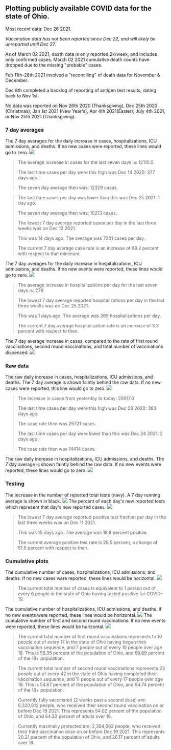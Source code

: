 ## Plotting publicly available COVID data for the state of Ohio. 

Most recent data: Dec 26 2021. 

*Vaccination data has not been reported since Dec 22, and will likely be unreported until Dec 27*.

As of March 02 2021, death data is only reported 2x/week, and includes only confirmed cases. March 02 2021 cumulative death counts have dropped due to the missing "probable" cases.

Feb 11th-28th 2021 involved a "reconciling" of death data for November & December.

Dec 8th completed a backlog of reporting of antigen test results, dating back to Nov 1st.

No data was reported on Nov 26th 2020 (Thanksgiving), Dec 25th 2020 (Christmas), Jan 1st 2021 (New Year's), Apr 4th 2021(Easter), July 4th 2021, or Nov 25th 2021 (Thanksgiving).
### 7 day averages
The 7 day averages for the daily increase in cases, hospitalizations, ICU admissions, and deaths. If no new cases were reported, these lines would go to zero.
![](7dayaverage_cases.png)

>The average increase in cases for the last seven days is: 12110.0
>
>The last time cases per day were this high was Dec 14 2020: 377 days ago.
>
>The seven day average then was: 12329 cases.

>
>The last time cases per day was lower than this was Dec 25 2021: 1 day ago.
>
>The seven day average then was: 10213 cases.
>
>The lowest 7 day average reported cases per day in the last three weeks was on Dec 12 2021.
>
>This was 14 days ago. The average was 7201 cases per day.
>
>The current 7 day average case rate is an increase of 68.2 percent with respect to that minimum.

The 7 day averages for the daily increase in hospitalizations, ICU admissions, and deaths. If no new events were reported, these lines would go to zero.
![](7dayaverage_hospital.png)

>The average increase in hospitalizations per day for the last seven days is: 278
>
>The lowest 7 day average reported hospitalizations per day in the last three weeks was on Dec 25 2021.
>
>This was 1 days ago. The average was 269 hospitalizations per day.
>
>The current 7 day average hospitalization rate is an increase of 3.3 percent with respect to then.

The 7 day average increase in cases, compared to the rate of first round vaccinations, second round vaccinations, and total number of vaccinations dispensed:
![](DailyVaccinationsCases.png)

### Raw data
The raw daily increase in cases, hospitalizations, ICU admissions, and deaths. The 7 day average is shown faintly behind the raw data. If no new cases were reported, this line would go to zero.
![](DailyCases.png)

>The increase in cases from yesterday to today: 20917.0 
>
>The last time cases per day were this high was Dec 08 2020: 383 days ago. 
>
>The case rate then was 25721 cases.
>
>The last time cases per day were lower than this was Dec 24 2021: 2 days ago. 
>
>The case rate then was 14414 cases.

The raw daily increase in hospitalizations, ICU admissions, and deaths. The 7 day average is shown faintly behind the raw data. If no new events were reported, these lines would go to zero.
![](DailyHospitalizations.png)

### Testing

The increase in the number of reported total tests (navy). A 7 day running average is shown in black.
![](DailyTests.png)
The percent of each day's new reported tests which represent that day's new reported cases.
![](percentpositive_tests.png)

>The lowest 7 day average reported positive test fraction per day in the last three weeks was on Dec 11 2021.
>
>This was 15 days ago. The average was 18.8 percent positive. 
>
>The current average positive test rate is 28.5 percent, a change of 51.6 percent with respect to then. 

### Cumulative plots
The cumulative number of cases, hospitalizations, ICU admissions, and deaths. If no new cases were reported, these lines would be horizontal.
![](Cases.png)

>The current total number of cases is equivalent to 1 person out of every 6 people in the state of Ohio having tested positive for COVID-19.

The cumulative number of hospitalizations, ICU admissions, and deaths. If no new events were reported, these lines would be horizontal.
![](Hospitalizations.png)
The cumulative number of first and second round vaccinations. If no new events were reported, these lines would be horizontal.
![](Vaccinations.png)

>The current total number of first round vaccinations represents to 10 people out of every 17 in the state of Ohio having begun their vaccination sequence, and 7 people out of every 10 people over age 18.
 >This is 59.35 percent of the population of Ohio, and 69.69 percent of the 18+ population.

>The current total number of second round vaccinations represents 23 people out of every 42 in the state of Ohio having completed their vaccination sequence, and 11 people out of every 17 people over age 18. 
>This is 54.67 percent of the population of Ohio, and 64.74 percent of the 18+ population.

>Currently fully vaccinated (2 weeks past a second dose) are: 6,320,612 people, who received their second round vaccination on or before Dec 19 2021.
>This represents 54.02 percent of the population of Ohio, and 64.32 percent of adults over 18.

>Currently maximally protected are: 2,364,662 people, who received their third vaccination dose on or before Dec 19 2021.
>This represents 20.21 percent of the population of Ohio, and 26.17 percent of adults over 18.

